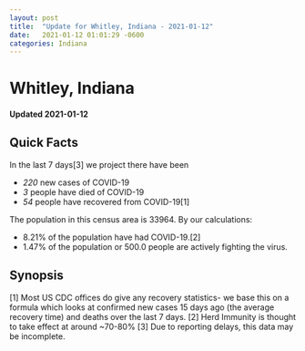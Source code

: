 ```yaml
---
layout: post
title:  "Update for Whitley, Indiana - 2021-01-12"
date:   2021-01-12 01:01:29 -0600
categories: Indiana
---
```


# Whitley, Indiana
#### Updated 2021-01-12

## Quick Facts

In the last 7 days[3] we project there have been
- *220* new cases of COVID-19
- *3* people have died of COVID-19
- *54* people have recovered from COVID-19[1]

The population in this census area is 33964. By our calculations:
- 8.21% of the population have had COVID-19.[2]
- 1.47% of the population or 500.0 people are actively fighting the virus.

## Synopsis




[1] Most US CDC offices do give any recovery statistics- we base this on a formula which looks at confirmed new cases
15 days ago (the average recovery time) and deaths over the last 7 days.
[2] Herd Immunity is thought to take effect at around ~70-80%
[3] Due to reporting delays, this data may be incomplete. 
    